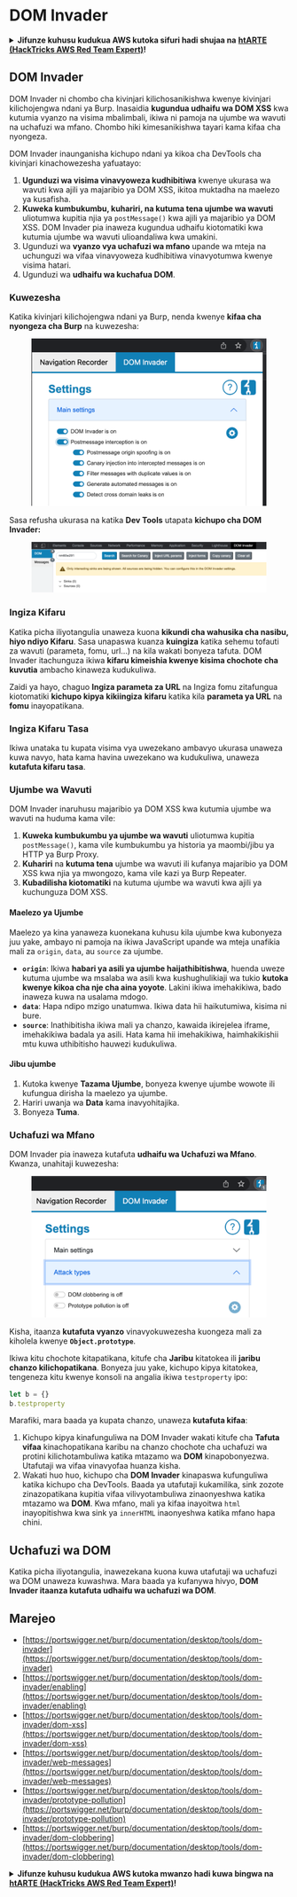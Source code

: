 # DOM Invader

<details>

<summary><strong>Jifunze kuhusu kudukua AWS kutoka sifuri hadi shujaa na</strong> <a href="https://training.hacktricks.xyz/courses/arte"><strong>htARTE (HackTricks AWS Red Team Expert)</strong></a><strong>!</strong></summary>

Njia nyingine za kusaidia HackTricks:

* Ikiwa unataka kuona **kampuni yako inatangazwa kwenye HackTricks** au **kupakua HackTricks kwa PDF** Angalia [**MPANGO WA KUJIUNGA**](https://github.com/sponsors/carlospolop)!
* Pata [**swag rasmi ya PEASS & HackTricks**](https://peass.creator-spring.com)
* Gundua [**The PEASS Family**](https://opensea.io/collection/the-peass-family), mkusanyiko wetu wa kipekee wa [**NFTs**](https://opensea.io/collection/the-peass-family)
* **Jiunge na** 💬 [**Kikundi cha Discord**](https://discord.gg/hRep4RUj7f) au [**kikundi cha telegram**](https://t.me/peass) au **tufuate** kwenye **Twitter** 🐦 [**@carlospolopm**](https://twitter.com/hacktricks_live)**.**
* **Shiriki mbinu zako za kudukua kwa kuwasilisha PR kwa** [**HackTricks**](https://github.com/carlospolop/hacktricks) na [**HackTricks Cloud**](https://github.com/carlospolop/hacktricks-cloud) github repos.

</details>

## DOM Invader

DOM Invader ni chombo cha kivinjari kilichosanikishwa kwenye kivinjari kilichojengwa ndani ya Burp. Inasaidia **kugundua udhaifu wa DOM XSS** kwa kutumia vyanzo na visima mbalimbali, ikiwa ni pamoja na ujumbe wa wavuti na uchafuzi wa mfano. Chombo hiki kimesanikishwa tayari kama kifaa cha nyongeza.

DOM Invader inaunganisha kichupo ndani ya kikoa cha DevTools cha kivinjari kinachowezesha yafuatayo:

1. **Ugunduzi wa visima vinavyoweza kudhibitiwa** kwenye ukurasa wa wavuti kwa ajili ya majaribio ya DOM XSS, ikitoa muktadha na maelezo ya kusafisha.
2. **Kuweka kumbukumbu, kuhariri, na kutuma tena ujumbe wa wavuti** uliotumwa kupitia njia ya `postMessage()` kwa ajili ya majaribio ya DOM XSS. DOM Invader pia inaweza kugundua udhaifu kiotomatiki kwa kutumia ujumbe wa wavuti ulioandaliwa kwa umakini.
3. Ugunduzi wa **vyanzo vya uchafuzi wa mfano** upande wa mteja na uchunguzi wa vifaa vinavyoweza kudhibitiwa vinavyotumwa kwenye visima hatari.
4. Ugunduzi wa **udhaifu wa kuchafua DOM**.

### Kuwezesha

Katika kivinjari kilichojengwa ndani ya Burp, nenda kwenye **kifaa cha nyongeza cha Burp** na kuwezesha:

<figure><img src="../../.gitbook/assets/image (4) (1) (1) (2).png" alt=""><figcaption></figcaption></figure>

Sasa refusha ukurasa na katika **Dev Tools** utapata **kichupo cha DOM Invader:**

<figure><img src="../../.gitbook/assets/image (3) (1) (1) (1) (1) (1) (1) (1) (1) (1).png" alt=""><figcaption></figcaption></figure>

### Ingiza Kifaru

Katika picha iliyotangulia unaweza kuona **kikundi cha wahusika cha nasibu, hiyo ndiyo Kifaru**. Sasa unapaswa kuanza **kuingiza** katika sehemu tofauti za wavuti (parameta, fomu, url...) na kila wakati bonyeza tafuta. DOM Invader itachunguza ikiwa **kifaru kimeishia kwenye kisima chochote cha kuvutia** ambacho kinaweza kudukuliwa.

Zaidi ya hayo, chaguo **Ingiza parameta za URL** na Ingiza fomu zitafungua kiotomatiki **kichupo kipya** **kikiingiza** **kifaru** katika kila **parameta ya URL** na **fomu** inayopatikana.

### Ingiza Kifaru Tasa

Ikiwa unataka tu kupata visima vya uwezekano ambavyo ukurasa unaweza kuwa navyo, hata kama havina uwezekano wa kudukuliwa, unaweza **kutafuta kifaru tasa**.

### Ujumbe wa Wavuti

DOM Invader inaruhusu majaribio ya DOM XSS kwa kutumia ujumbe wa wavuti na huduma kama vile:

1. **Kuweka kumbukumbu ya ujumbe wa wavuti** uliotumwa kupitia `postMessage()`, kama vile kumbukumbu ya historia ya maombi/jibu ya HTTP ya Burp Proxy.
2. **Kuhariri** na **kutuma tena** ujumbe wa wavuti ili kufanya majaribio ya DOM XSS kwa njia ya mwongozo, kama vile kazi ya Burp Repeater.
3. **Kubadilisha kiotomatiki** na kutuma ujumbe wa wavuti kwa ajili ya kuchunguza DOM XSS.

#### Maelezo ya Ujumbe

Maelezo ya kina yanaweza kuonekana kuhusu kila ujumbe kwa kubonyeza juu yake, ambayo ni pamoja na ikiwa JavaScript upande wa mteja unafikia mali za `origin`, `data`, au `source` za ujumbe.

* **`origin`**: Ikiwa **habari ya asili ya ujumbe haijathibitishwa**, huenda uweze kutuma ujumbe wa msalaba wa asili kwa kushughulikiaji wa tukio **kutoka kwenye kikoa cha nje cha aina yoyote**. Lakini ikiwa imehakikiwa, bado inaweza kuwa na usalama mdogo.
* **`data`**: Hapa ndipo mzigo unatumwa. Ikiwa data hii haikutumiwa, kisima ni bure.
* **`source`**: Inathibitisha ikiwa mali ya chanzo, kawaida ikirejelea iframe, imehakikiwa badala ya asili. Hata kama hii imehakikiwa, haimhakikishii mtu kuwa uthibitisho hauwezi kudukuliwa.

#### Jibu ujumbe

1. Kutoka kwenye **Tazama Ujumbe**, bonyeza kwenye ujumbe wowote ili kufungua dirisha la maelezo ya ujumbe.
2. Hariri uwanja wa **Data** kama inavyohitajika.
3. Bonyeza **Tuma**.

### Uchafuzi wa Mfano

DOM Invader pia inaweza kutafuta **udhaifu wa Uchafuzi wa Mfano**. Kwanza, unahitaji kuwezesha:

<figure><img src="../../.gitbook/assets/image (5) (1) (1) (3).png" alt=""><figcaption></figcaption></figure>

Kisha, itaanza **kutafuta vyanzo** vinavyokuwezesha kuongeza mali za kiholela kwenye **`Object.prototype`**.

Ikiwa kitu chochote kitapatikana, kitufe cha **Jaribu** kitatokea ili **jaribu chanzo kilichopatikana**. Bonyeza juu yake, kichupo kipya kitatokea, tengeneza kitu kwenye konsoli na angalia ikiwa `testproperty` ipo:
```javascript
let b = {}
b.testproperty
```
Marafiki, mara baada ya kupata chanzo, unaweza **kutafuta kifaa**:

1. Kichupo kipya kinafunguliwa na DOM Invader wakati kitufe cha **Tafuta vifaa** kinachopatikana karibu na chanzo chochote cha uchafuzi wa protini kilichotambuliwa katika mtazamo wa **DOM** kinapobonyezwa. Utafutaji wa vifaa vinavyofaa huanza kisha.
2. Wakati huo huo, kichupo cha **DOM Invader** kinapaswa kufunguliwa katika kichupo cha DevTools. Baada ya utafutaji kukamilika, sink zozote zinazopatikana kupitia vifaa vilivyotambuliwa zinaonyeshwa katika mtazamo wa **DOM**. Kwa mfano, mali ya kifaa inayoitwa `html` inayopitishwa kwa sink ya `innerHTML` inaonyeshwa katika mfano hapa chini.

## Uchafuzi wa DOM

Katika picha iliyotangulia, inawezekana kuona kuwa utafutaji wa uchafuzi wa DOM unaweza kuwashwa. Mara baada ya kufanywa hivyo, **DOM Invader itaanza kutafuta udhaifu wa uchafuzi wa DOM**.

## Marejeo

* [https://portswigger.net/burp/documentation/desktop/tools/dom-invader](https://portswigger.net/burp/documentation/desktop/tools/dom-invader)
* [https://portswigger.net/burp/documentation/desktop/tools/dom-invader/enabling](https://portswigger.net/burp/documentation/desktop/tools/dom-invader/enabling)
* [https://portswigger.net/burp/documentation/desktop/tools/dom-invader/dom-xss](https://portswigger.net/burp/documentation/desktop/tools/dom-invader/dom-xss)
* [https://portswigger.net/burp/documentation/desktop/tools/dom-invader/web-messages](https://portswigger.net/burp/documentation/desktop/tools/dom-invader/web-messages)
* [https://portswigger.net/burp/documentation/desktop/tools/dom-invader/prototype-pollution](https://portswigger.net/burp/documentation/desktop/tools/dom-invader/prototype-pollution)
* [https://portswigger.net/burp/documentation/desktop/tools/dom-invader/dom-clobbering](https://portswigger.net/burp/documentation/desktop/tools/dom-invader/dom-clobbering)

<details>

<summary><strong>Jifunze kuhusu kudukua AWS kutoka mwanzo hadi kuwa bingwa na</strong> <a href="https://training.hacktricks.xyz/courses/arte"><strong>htARTE (HackTricks AWS Red Team Expert)</strong></a><strong>!</strong></summary>

Njia nyingine za kusaidia HackTricks:

* Ikiwa unataka kuona **kampuni yako ikitangazwa kwenye HackTricks** au **kupakua HackTricks kwa muundo wa PDF** Angalia [**MPANGO WA KUJIUNGA**](https://github.com/sponsors/carlospolop)!
* Pata [**swag rasmi wa PEASS & HackTricks**](https://peass.creator-spring.com)
* Gundua [**The PEASS Family**](https://opensea.io/collection/the-peass-family), mkusanyiko wetu wa [**NFTs**](https://opensea.io/collection/the-peass-family) za kipekee
* **Jiunge na** 💬 [**Kikundi cha Discord**](https://discord.gg/hRep4RUj7f) au [**kikundi cha telegram**](https://t.me/peass) au **tufuate** kwenye **Twitter** 🐦 [**@carlospolopm**](https://twitter.com/hacktricks_live)**.**
* **Shiriki mbinu zako za kudukua kwa kuwasilisha PR kwa** [**HackTricks**](https://github.com/carlospolop/hacktricks) na [**HackTricks Cloud**](https://github.com/carlospolop/hacktricks-cloud) github repos.

</details>
